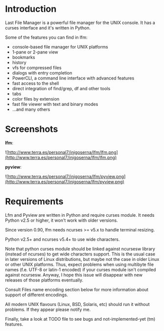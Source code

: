 # Introduction #

Last File Manager is a powerful file manager for the UNIX console.
It has a curses interface and it's written in Python.

Some of the features you can find in lfm:

  * console-based file manager for UNIX platforms
  * 1-pane or 2-pane view
  * bookmarks
  * history
  * vfs for compressed files
  * dialogs with entry completion
  * PowerCLI, a command line interface with advanced features
  * fast access to the shell
  * direct integration of find/grep, df and other tools
  * tabs
  * color files by extension
  * fast file viewer with text and binary modes
  * ...and many others


# Screenshots #

**lfm**:

![http://www.terra.es/personal7/inigoserna/lfm/lfm.png](http://www.terra.es/personal7/inigoserna/lfm/lfm.png)

**pyview**:

![http://www.terra.es/personal7/inigoserna/lfm/pyview.png](http://www.terra.es/personal7/inigoserna/lfm/pyview.png)


# Requirements #

Lfm and Pyview are written in Python and require curses module. It needs Python v2.5 or higher, it won't work with older versions.

Since version 0.90, lfm needs ncurses >= v5.x to handle terminal resizing.

Python v2.5+ and ncurses v5.4+ to use wide characters.

Note that python curses module should be linked against ncursesw library (instead of ncurses) to get wide characters support. This is the usual case in later versions of Linux distributions, but maybe not the case in older Linux or other UNIX platforms. Thus, expect problems when using multibyte file names (f.e. UTF-8 or latin-1 encoded) if your curses module isn't compiled against ncursesw. Anyway, I hope this issue will disappear with new releases of those platforms eventually.

Consult Files name encoding section below for more information about support of different encodings.

All modern UNIX flavours (Linux, BSD, Solaris, etc) should run it without problems. If they appear please notify me.

Finally, take a look at TODO file to see bugs and not-implemented-yet (tm) features.